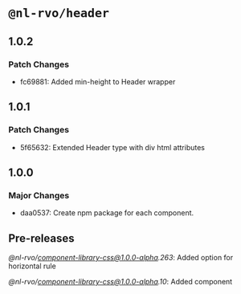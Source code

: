 # `@nl-rvo/header`

## 1.0.2

### Patch Changes

- fc69881: Added min-height to Header wrapper

## 1.0.1

### Patch Changes

- 5f65632: Extended Header type with div html attributes

## 1.0.0

### Major Changes

- daa0537: Create npm package for each component.

## Pre-releases

_@nl-rvo/component-library-css@1.0.0-alpha.263_:
Added option for horizontal rule

_@nl-rvo/component-library-css@1.0.0-alpha.10_:
Added component
